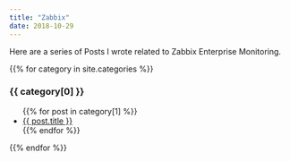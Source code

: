 ```yaml
---
title: "Zabbix"
date: 2018-10-29
---
```


Here are a series of Posts I wrote related to Zabbix Enterprise Monitoring.

{{% for category in site.categories %}}
  <h3>{{ category[0] }}</h3>
  <ul>
    {{% for post in category[1] %}}
      <li><a href="{{ post.url }}">{{ post.title }}</a></li>
    {{% endfor %}}
  </ul>
{{% endfor %}}